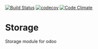 [![Build Status](https://travis-ci.org/akretion/storage.svg?branch=10.0)](https://travis-ci.org/akretion/storage)
[![codecov](https://codecov.io/gh/akretion/storage/branch/10.0/graph/badge.svg)](https://codecov.io/gh/akretion/storage/branch/10.0)
[![Code Climate](https://codeclimate.com/github/akretion/storage/badges/gpa.svg)](https://codeclimate.com/github/akretion/storage)


Storage
=================

Storage module for odoo
